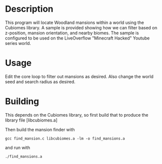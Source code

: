 
# Description

This program will locate Woodland mansions within a world using the Cubiomes library.
A sample is provided showing how we can filter based on z-position, mansion orientation,
and nearby biomes. The sample is configured to be used on the LiveOverflow "Minecraft Hacked" Youtube series world.

# Usage

Edit the core loop to filter out mansions as desired. Also change the world seed and search radius as desired.

# Building
This depends on the Cubiomes library, so first build that to produce the library file [libcubiomes.a]

Then build the mansion finder with
```
gcc find_mansion.c libcubiomes.a -lm -o find_mansions.a
```

and run with
```
./find_mansions.a
```

